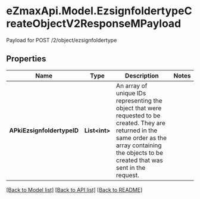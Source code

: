 # eZmaxApi.Model.EzsignfoldertypeCreateObjectV2ResponseMPayload
Payload for POST /2/object/ezsignfoldertype

## Properties

Name | Type | Description | Notes
------------ | ------------- | ------------- | -------------
**APkiEzsignfoldertypeID** | **List&lt;int&gt;** | An array of unique IDs representing the object that were requested to be created.  They are returned in the same order as the array containing the objects to be created that was sent in the request. | 

[[Back to Model list]](../README.md#documentation-for-models) [[Back to API list]](../README.md#documentation-for-api-endpoints) [[Back to README]](../README.md)

